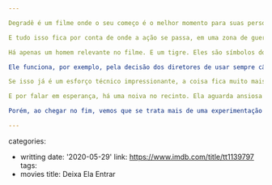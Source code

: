 ```yaml
---

Degradê é um filme onde o seu começo é o melhor momento para suas personagens. E olha que nem é tão bom assim. Seguindo seu título à risca, a situação vai gradualmente de um dia quente e ensolarado para uma noite de pesadelos.

E tudo isso fica por conta de onde a ação se passa, em uma zona de guerra no Oriente Médio. Não fosse isso, o apertado salão de cabeleireiros seria apenas uma reunião cotidiana dentre as mulheres do bairro. E se fosse em uma região menos religiosa e tradicionalista, com certeza as conversas girariam mais em torno de amenidades, como seus maridos, em vez do tema constantemente voltar para política e regras sociais. Bom, talvez até por falar de política, os seus homens acabam sendo eventualmente tema das discussões.

Há apenas um homem relevante no filme. E um tigre. Eles são símbolos do que ocorre lá fora, mas no fundo nem são tão importantes assim. Escrita e dirigida pelos irmãos gêmeros Arab e Tarzan Nasser, a história vai mostrando através dos diálogos as diferentes personalidades e modos de enxergar a vida dessas cerca de dez mulheres enquanto aguardam seus cabelos serem cortados. Eu poderia enumerar cada uma delas pelas suas particularidades (ou pelo menos as mais importantes), mas este não é um filme que tenta exatamente contrapô-las para gerar conflito. Já há conflito de sobra lá fora. Se trata apenas de uma visão panorâmica de como é o dia-a-dia nessa região onde, controlados por diversos grupos paramilitares, tiroteios e bombardeios são constantes. Há até uma fala em que uma das mulheres explica a situação geopolítica da região. Apesar de soar didático às vezes, o filme funciona mais do que erra.

Ele funciona, por exemplo, pela decisão dos diretores de usar sempre câmeras na mão e muito próximas de quem está falando, em um exercício de malabarismo fantástico, já que, cercados de personagens em diferentes níveis de altura, distribuídas por um lugar pequeno e cheio de espelhos, fica impossível entendermos qual foi a logística aplicada para conseguir filmar com tanto dinamismo os diálogos entre elas. Isso já começa em uma das primeiras cenas, onde vemos a preocupação de uma das cabelereiras de três ângulos distintos: de costas e de frente para dois espelhos, onde em um deles podemos observar o rosto das outras clientes aguardando.

Se isso já é um esforço técnico impressionante, a coisa fica muito mais desafiadora quando a escuridão toma conta do recinto e os cortes começam a ficar cada vez mais rápidos. O trabalho de edição de Sophie Reine e Eyas Salman é paranormal, já que é como se nós estivéssemos presentes junto com elas, e um filme onde praticamente toda a ação se passa em apenas um lugar evita repousar sua câmera, sempre preferindo circular pelas diferentes interações daquelas mulheres, que vão se conhecendo de uma maneira orgânica, compartilhando dores, desejos, esperanças e, principalmente, lamentações.

E por falar em esperança, há uma noiva no recinto. Ela aguarda ansiosa pelo seu penteado para a cerimônia, mas não se priva de lamentar que sua sogra (sentada logo atrás do lado de sua mãe) a odeia. Toda conversa que é iniciada acaba sendo comentada pelas beiradas por uma mulher faladeira no grupo, mas o que passa despercebido, e que torna o filme mais fluido ainda, é que existem diferentes conversas acontecendo ao mesmo tempo, e mesmo que sejamos distraídos por uma que pergunta qualquer entre os bancos de espera, o fio da meada nunca se perde, ou se ele se perde, é menos importante do que acompanhar toda aquela interação como um todo.

Porém, ao chegar no fim, vemos que se trata mais de uma experimentação cinematográfica do que a tentativa de explorar algo novo nesta guerra interminável na região. Se trata de explorar como algo inofensivo, como um salão de cabelereiro, pode ficar, dependendo da situação externa, mais alterado do que imaginaríamos. Ou talvez seja assim com todos os seres humanos vivendo sob uma constante pressão e estresse, sem expectativa nenhuma de melhorar sua vida no local que é chamado de inferno várias vezes no filme. Escolha seu tom de degradê de sentimentos e veja com qual se identifica mais. O filme garante implicitamente que todos eles existem nas diferentes pessoas reais que habitam esse inferno mais do que real: fatal.

---
```

categories:
- writting
date: '2020-05-29'
link: https://www.imdb.com/title/tt1139797
tags:
- movies
title: Deixa Ela Entrar
